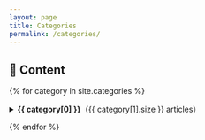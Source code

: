 ```yaml
---
layout: page
title: Categories
permalink: /categories/
---
```


<h2>📂 Content </h2>

{% for category in site.categories %}
<details style="margin-bottom: 1em;">
  <summary>
    <strong>{{ category[0] }}</strong>（{{ category[1].size }} articles）
  </summary>
  <ul style="margin-top: 0.5em;">
    {% for post in category[1] %}
    <li>
      <a href="{{ post.url }}">{{ post.title }}</a>
      <span style="color: #999; font-size: 0.9em;">{{ post.date | date: "%Y/%m/%d" }}</span>
    </li>
    {% endfor %}
  </ul>
</details>
{% endfor %}
